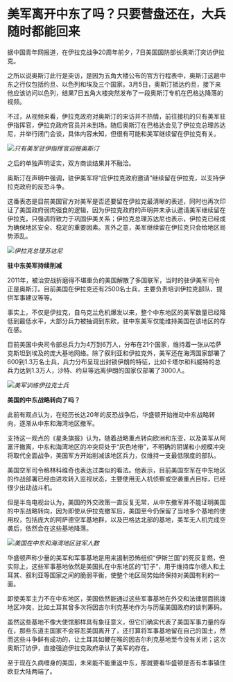 # 美军离开中东了吗？只要营盘还在，大兵随时都能回来

据中国青年网报道，在伊拉克战争20周年前夕，7日美国国防部长奥斯汀突访伊拉克。

之所以说奥斯汀此行是突访，是因为五角大楼公布的官方行程表中，奥斯汀这趟中东之行仅包括约旦、以色列和埃及三个国家。3月5日，奥斯汀抵达约旦，接下来他应该访问以色列，结果7日五角大楼突然发布了一段奥斯汀专机在巴格达降落的视频。

不过，从视频来看，伊拉克政府对奥斯汀的来访并不热情，前往接机的只有美军驻伊指挥官，伊拉克政府官员并未到场。随后奥斯汀在巴格达会见了伊拉克总理苏达尼，并举行闭门会谈，具体内容未知，但很有可能和美军继续留在伊拉克有关。

![](https://inews.gtimg.com/news_bt/OzKyhk4J4e_MUcaRKccWQyU6sBs-mUM25i99IIQpABX5MAA/1000)_只有美军驻伊指挥官迎接奥斯汀_

之后的单独声明证实，双方商谈结果并不融洽。

奥斯汀在声明中强调，驻伊美军将“应伊拉克政府邀请”继续留在伊拉克，以支持伊拉克政府的反恐斗争。

这番表态是目前美国官方对美军是否还要留在伊拉克最清晰的表述，同时也再次印证了美国政府弱肉强食的逻辑，因为伊拉克政府的声明并未承认邀请美军继续留在伊拉克，只强调将致力于巩固伊美关系；伊拉克总理苏达尼也表示，伊拉克已经成为确保地区安全、稳定的重要因素。言外之意，美军继续留在伊拉克只会给地区局势添乱。

![](https://inews.gtimg.com/news_bt/Om_TECR5_xSysk3v6mTYcpsJP3XWuclmjutAGu2mSOyicAA/1000)_伊拉克总理苏达尼_

**驻中东美军持续削减**

2011年，被治安战折磨得不堪重负的美国解散了多国联军，当时的驻伊美军司令正是奥斯汀。目前美国在伊拉克还有2500名士兵，主要负责培训伊拉克部队、提供军事建议等等。

事实上，不仅是伊拉克，自乌克兰危机爆发以来，整个中东地区的美军数量已经降低到最低水平，大部分兵力被抽调到东欧，驻中东美军仅能维持美国在该地区的存在感。

目前美国中央司令部总兵力为4万到6万人，分布在21个国家，维持着一张从哈萨克斯坦到埃及的庞大基地网络。除了叙利亚和伊拉克外，美军还在海湾国家部署了600到1.3万名士兵，兵力分布呈现出封锁伊朗的特征，比如卡塔尔和科威特的总兵力达到1.3万人，沙特、约旦等远离伊朗的国家仅部署了3000人。

![](https://inews.gtimg.com/news_bt/OsLfP7hkF7gfQt0NB3Dlr9ymuaAFAsz6asHEsS6gn-0OwAA/1000)_美军训练伊拉克士兵_

**美国的中东战略转向了吗？**

此前有观点认为，在经历长达20年的反恐战争后，华盛顿开始推动中东战略转向，逐渐从中东和海湾地区撤军。

支持这一观点的《星条旗报》认为，随着战略重点转向欧洲和东亚，以及美军从阿富汗撤离，中东和海湾地区的冲突将处于“灰色地带”，不明确的阴谋和小规模冲突将取代全面战争，美国军方开始削减该地区兵力，仅维持一支最低限度的部队。

美国空军司令格林科维奇也表达过类似的看法。他表示，目前美国空军在中东地区的作战部署已经由进攻转入监视状态，主要使用无人机侦察或空袭重点目标，已经很少出动战斗机。

但是半岛电视台认为，美国的外交政策一直反复无常，从中东撤军并不能证明美国的中东战略转向，因为即使从伊拉克撤军后，美国至今仍保留了当地多个基地的使用权，包括庞大的阿萨德空军基地群，以及巴格达北部的基地，美军无人机完成空袭后，依然会在这些基地降落。

![](https://inews.gtimg.com/news_bt/OiZGiLAJu4tse9mdXHhO4aFeG1k8eIoiTtUZifaGY1sh4AA/1000)_美国在中东和海湾地区驻军人数_

华盛顿声称少量的美军和军事基地是用来遏制恐怖组织“伊斯兰国”的死灰复燃，但实际上，这些军事基地依然是美国扎在中东地区的“钉子”，用于维持库尔德人和土耳其、叙利亚等国家之间的脆弱平衡，使整个地区局势始终保持对美国有利的一面。

即使美军主力不在中东地区，美国依然能通过这些军事基地在外交和法律层面挑拨地区冲突，比如土耳其曾多次将因吉尔利克基地作为与历届美国政府的谈判筹码。

虽然这些基地不像大使馆那样具有象征意义，但它们确实代表了美国军事力量的存在，那些东道主国家不会容忍美国离开了，还打算将军事基地留在自己的国土，然而这些斗争鲜有成功的，让土耳其如鲠在喉的因吉尔利克基地至今没有关闭；这次奥斯汀访伊，直接强迫伊拉克政府承认了美军的存在。

至于现在久病缠身的美国，未来能不能重返中东，那就要看华盛顿是否有本事镇住欧亚大陆两端了。

